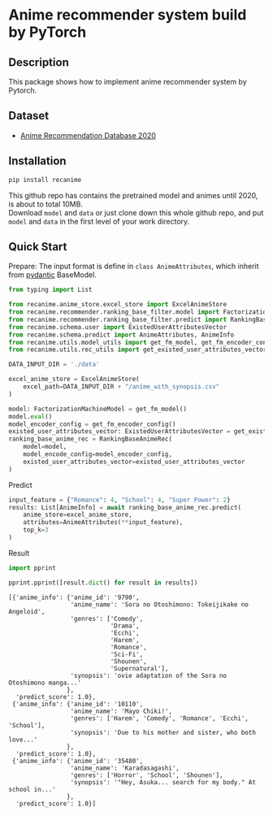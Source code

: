 # Anime recommender system build by PyTorch
## Description  
This package shows how to implement anime recommender system by Pytorch.  
## Dataset  
* [Anime Recommendation Database 2020](https://www.kaggle.com/datasets/hernan4444/anime-recommendation-database-2020)  
## Installation  
```bash
pip install recanime
```
This github repo has contains the pretrained model and animes until 2020, is about to total 10MB.  
Download `model` and `data` or just clone down this whole github repo, and put `model` and `data` 
in the first level of your work directory.  
## Quick Start  
Prepare: The input format is define in `class AnimeAttributes`, which inherit from [pydantic](https://pydantic-docs.helpmanual.io/) BaseModel.  
```python
from typing import List

from recanime.anime_store.excel_store import ExcelAnimeStore
from recanime.recommender.ranking_base_filter.model import FactorizationMachineModel
from recanime.recommender.ranking_base_filter.predict import RankingBaseAnimeRec
from recanime.schema.user import ExistedUserAttributesVector
from recanime.schema.predict import AnimeAttributes, AnimeInfo
from recanime.utils.model_utils import get_fm_model, get_fm_encoder_config
from recanime.utils.rec_utils import get_existed_user_attributes_vector

DATA_INPUT_DIR = './data'

excel_anime_store = ExcelAnimeStore(
    excel_path=DATA_INPUT_DIR + "/anime_with_synopsis.csv"
)

model: FactorizationMachineModel = get_fm_model()
model.eval()
model_encoder_config = get_fm_encoder_config()
existed_user_attributes_vector: ExistedUserAttributesVector = get_existed_user_attributes_vector()
ranking_base_anime_rec = RankingBaseAnimeRec(
    model=model,
    model_encode_config=model_encoder_config,
    existed_user_attributes_vector=existed_user_attributes_vector
)
```
Predict  
```python
input_feature = {"Romance": 4, "School": 4, "Super Power": 2}
results: List[AnimeInfo] = await ranking_base_anime_rec.predict(
    anime_store=excel_anime_store,
    attributes=AnimeAttributes(**input_feature),
    top_k=3
)
```
Result
```python
import pprint

pprint.pprint([result.dict() for result in results])
```
```
[{'anime_info': {'anime_id': '9790',
                 'anime_name': 'Sora no Otoshimono: Tokeijikake no Angeloid',
                 'genres': ['Comedy',
                            'Drama',
                            'Ecchi',
                            'Harem',
                            'Romance',
                            'Sci-Fi',
                            'Shounen',
                            'Supernatural'],
                 'synopsis': 'ovie adaptation of the Sora no Otoshimono manga...'
                },
  'predict_score': 1.0},
 {'anime_info': {'anime_id': '10110',
                 'anime_name': 'Mayo Chiki!',
                 'genres': ['Harem', 'Comedy', 'Romance', 'Ecchi', 'School'],
                 'synopsis': 'Due to his mother and sister, who both love...'
                },
  'predict_score': 1.0},
 {'anime_info': {'anime_id': '35480',
                 'anime_name': 'Karadasagashi',
                 'genres': ['Horror', 'School', 'Shounen'],
                 'synopsis': '"Hey, Asuka... search for my body." At school in...'
                },
  'predict_score': 1.0}]
```